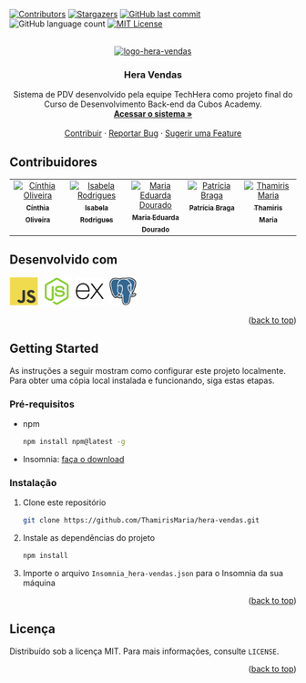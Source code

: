 <a name="readme-top"></a>
[![Contributors][contributors-shield]][contributors-url]
[![Stargazers][stars-shield]][stars-url]
[![GitHub last commit][last-commits-shield]][last-commits-url]
![GitHub language count][language-count-shield]
[![MIT License][license-shield]][license-url]

<br />
<div align="center">
  <a href="https://github.com/ThamirisMaria/hera-vendas">
    <img src="https://github.com/ThamirisMaria/hera-vendas/assets/73439911/c99221a5-028f-46c7-976c-0393594c8d40" alt="logo-hera-vendas" width="300" height="250">
  </a>

  <h3 align="center">Hera Vendas</h3>

  <p align="center">
    Sistema de PDV desenvolvido pela equipe TechHera como projeto final do Curso de Desenvolvimento Back-end da Cubos Academy.
    <br />
    <a href="https://agreeable-foal-baseball-cap.cyclic.cloud/"><strong>Acessar o sistema »</strong></a>
    <br />
    <br />
    <a href="https://github.com/ThamirisMaria/hera-vendas#getting-started">Contribuir</a>
    ·
    <a href="https://github.com/ThamirisMaria/hera-vendas/issues">Reportar Bug</a>
    ·
    <a href="https://github.com/ThamirisMaria/hera-vendas/issues">Sugerir uma Feature</a>
  </p>
</div>

## Contribuidores

<table>
  <tbody>
      <td align="center" valign="top" width="14.28%"><a href="https://github.com/Cinthia-Silva"><img src="https://avatars.githubusercontent.com/u/96092597?v=4?s=100" width="100px;" alt="Cínthia Oliveira"/><br /><sub><b>Cínthia Oliveira</b></td>
      <td align="center" valign="top" width="14.28%"><a href="https://github.com/isabela-rodriguesch"><img src="https://avatars.githubusercontent.com/u/130769029?v=4?s=100" width="100px;" alt="Isabela Rodrigues"/><br /><sub><b>Isabela Rodrigues</b></td>
      <td align="center" valign="top" width="14.28%"><a href=https://github.com/MeDourado><img src="https://avatars.githubusercontent.com/u/99136551?v=4?s=100" width="100px;" alt="Maria Eduarda Dourado"/><br /><sub><b>Maria Eduarda Dourado</b></td>
      <td align="center" valign="top" width="14.28%"><a href="https://github.com/Patty-Braga"><img src="https://avatars.githubusercontent.com/u/135859145?v=4?s=100" width="100px;" alt="Patrícia Braga"/><br /><sub><b>Patrícia Braga</b></td>
      <td align="center" valign="top" width="14.28%"><a href="https://github.com/ThamirisMaria"><img src="https://avatars.githubusercontent.com/u/73439911?v=4?s=100" width="100px;" alt="Thamiris Maria"/><br /><sub><b>Thamiris Maria</b></td>
  </tbody>
</table>

## Desenvolvido com

  <img src="https://raw.githubusercontent.com/devicons/devicon/1119b9f84c0290e0f0b38982099a2bd027a48bf1/icons/javascript/javascript-original.svg" alt="javascript" height="50" width="50"/>&nbsp;
  <img src="https://github.com/devicons/devicon/blob/master/icons/nodejs/nodejs-original.svg" alt="nodejs" height="50" width="50"/>&nbsp;
  <img src="https://github.com/devicons/devicon/blob/master/icons/express/express-original.svg" alt="postgresql" height="50" width="50"/>&nbsp;
  <img src="https://github.com/devicons/devicon/blob/master/icons/postgresql/postgresql-original.svg" alt="postgresql" height="50" width="50"/>&nbsp;
  
  <p align="right">(<a href="#readme-top">back to top</a>)</p>
  
## Getting Started

As instruções a seguir mostram como configurar este projeto localmente.
Para obter uma cópia local instalada e funcionando, siga estas etapas.

### Pré-requisitos

* npm
  ```sh
  npm install npm@latest -g
  ```
* Insomnia:
  <a href="https://insomnia.rest/download"> faça o download </a>
  
### Instalação

1. Clone este repositório
   ```sh
   git clone https://github.com/ThamirisMaria/hera-vendas.git
   ```
2. Instale as dependências do projeto
   ```sh
   npm install
   ```
4. Importe o arquivo `Insomnia_hera-vendas.json` para o Insomnia da sua máquina


<p align="right">(<a href="#readme-top">back to top</a>)</p>

## Licença

Distribuído sob a licença MIT. Para mais informações, consulte `LICENSE`.

<p align="right">(<a href="#readme-top">back to top</a>)</p>

[contributors-shield]: https://img.shields.io/github/contributors/ThamirisMaria/hera-vendas?style=for-the-badge
[contributors-url]: https://github.com/ThamirisMaria/hera-vendas/graphs/contributors
[license-shield]: https://img.shields.io/github/license/ThamirisMaria/hera-vendas.svg?style=for-the-badge
[license-url]: https://github.com/ThamirisMaria/hera-vendas/blob/main/LICENSE
[stars-shield]: https://img.shields.io/github/stars/ThamirisMaria/hera-vendas.svg?style=for-the-badge
[stars-url]: https://github.com/ThamirisMaria/hera-vendas/stargazers
[last-commits-shield]: https://img.shields.io/github/last-commit/ThamirisMaria/hera-vendas?style=for-the-badge
[last-commits-url]: https://github.com/ThamirisMaria/hera-vendas/commits/main
[language-count-shield]: https://img.shields.io/github/languages/count/ThamirisMaria/hera-vendas?style=for-the-badge
